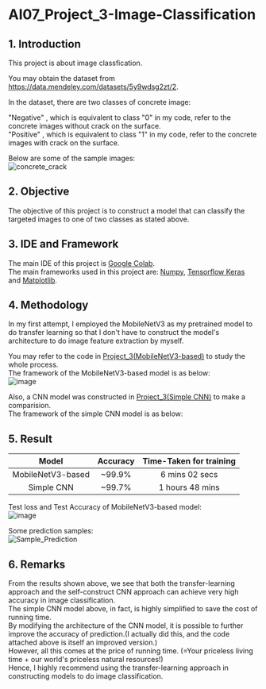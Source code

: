 # AI07_Project_3-Image-Classification

## 1. Introduction
This project is about image classfication. 

You may obtain the dataset from https://data.mendeley.com/datasets/5y9wdsg2zt/2.

In the dataset, there are two classes of concrete image:<br>

"Negative" , which is equivalent to class "0" in my code, refer to the concrete images without crack on the surface.<br>
"Positive" , which is equivalent to class "1" in my code, refer to the concrete images with crack on the surface.<br>

Below are some of the sample images:<br>
![concrete_crack](https://user-images.githubusercontent.com/108325848/184343927-a8ad0902-af29-4222-a74f-7300927dbb08.png) <br>

## 2. Objective 
The objective of this project is to construct a model that can classify the targeted images to one of two classes as stated above.<br>

## 3. IDE and Framework
The main IDE of this project is [Google Colab](https://colab.research.google.com/?utm_source=scs-index). <br>
The main frameworks used in this project are: [Numpy](https://www.w3schools.com/python/numpy/numpy_intro.asp#:~:text=NumPy%20is%20a%20Python%20library,you%20can%20use%20it%20freely.), [Tensorflow Keras](https://keras.io/about/) and [Matplotlib](https://matplotlib.org/stable/gallery/index.html).<br>

## 4. Methodology
In my first attempt, I employed the MobileNetV3 as my pretrained model to do transfer learning so that I don't have to construct the model's architecture to do image feature extraction by myself.<br>

You may refer to the code in [Project_3(MobileNetV3-based)](Project_3(MobileNetV3-based).ipynb) to study the whole process.<br>
The framework of the MobileNetV3-based model is as below:<br>
![image](https://user-images.githubusercontent.com/108325848/184523287-0a0947cf-6d30-4249-961a-0535b75aa8fb.png)

Also, a CNN model was constructed in [Project_3(Simple CNN)](Project_3(Simple-CNN).ipynb) to make a comparision.<br>
The framework of the simple CNN model is as below:<br>


## 5. Result
|        Model        |    Accuracy    |   Time-Taken for training  |
|        :---:        |     :---:      |            :---:           | 
| MobileNetV3-based   |    ~99.9%      |        6 mins 02 secs      |
| Simple CNN          |    ~99.7%      |        1 hours 48 mins     |

Test loss and Test Accuracy of MobileNetV3-based model: <br>
![image](https://user-images.githubusercontent.com/108325848/184522697-984922be-7895-4573-8b37-82cc6479b518.png)

Some prediction samples:<br>
![Sample_Prediction](https://user-images.githubusercontent.com/108325848/184414942-4d55563a-e4b0-4f42-a838-776f127bbaa8.png) <br>

## 6. Remarks
From the results shown above, we see that both the transfer-learning approach and the self-construct CNN approach can achieve very high accuracy in image classification.<br>
The simple CNN model above, in fact, is highly simplified to save the cost of running time.<br>
By modifying the architecture of the CNN model, it is possible to further improve the accuracy of prediction.(I actually did this, and the code attached above is itself an improved version.)<br>
However, all this comes at the price of running time. (=Your priceless living time + our world's priceless natural resources!) <br>
Hence, I highly recommend using the transfer-learning approach in constructing models to do image classification.<br>
